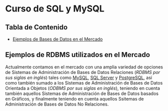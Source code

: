 # Curso de SQL y MySQL<!-- omit in toc -->
## Tabla de Contenido<!-- omit in toc -->
* [Ejemplos de Bases de Datos en el Mercado](#ejemplos-de-dbms-utilizados-en-el-mercado)
## Ejemplos de RDBMS utilizados en el Mercado
Actualmente contamos en el mercado con una amplia variedad de opciones de Sistemas de Administración de Bases de Datos Relaciones (_RDBMS por sus siglas en inglés_) tales como [MySQL](), [SQL Server]() y [PostgreSQL](), así como también sumado a los Sistemas de Administración de Bases de Datos Orientada a Objetos (_ODBMS por sus siglas en inglés_), teniendo en cuenta también aquellos Sistemas de Administración de Bases de Datos basados en Gráficos, y finalmente teniendo en cuenta aquellos Ssitemas de Administración de Bases de Datos No Relaciones.
